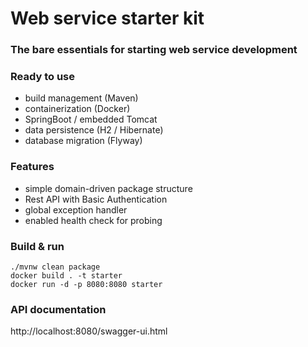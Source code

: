 # Web service starter kit

### The bare essentials for starting web service development

### Ready to use

- build management (Maven)
- containerization (Docker)
- SpringBoot / embedded Tomcat
- data persistence (H2 / Hibernate)
- database migration (Flyway)

### Features

- simple domain-driven package structure
- Rest API with Basic Authentication
- global exception handler
- enabled health check for probing

### Build & run

```shell
./mvnw clean package
docker build . -t starter
docker run -d -p 8080:8080 starter
```

### API documentation

http://localhost:8080/swagger-ui.html
